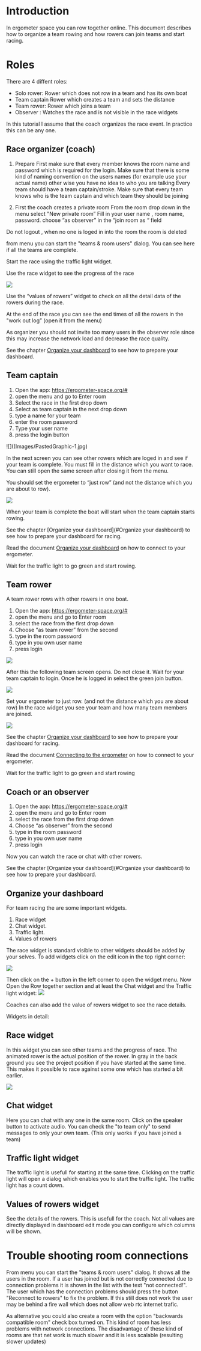 # Introduction

In ergometer space you can row together online. This document describes how to organize a team rowing and how rowers can join teams and start racing.  

# Roles

There are 4 diffent roles:

* Solo rower: Rower which does not row in a team and has its own boat
* Team captain Rower which creates a team and sets the distance
* Team rower: Rower which joins a team 
* Observer : Watches the race and is not visible in the race widgets 

In this tutorial I assume that the coach organizes the race event. In practice this can be any one.

## Race organizer (coach)
1. Prepare
First make sure that every member knows the room name and password which is required for the login.
Make sure that there is some kind of naming convention on the users names (for example use your actual name) other wise you have no idea to who you are talking
Every team should have a team captain/stroke. Make sure that every team knows who is the team captain and which team they should be joining

2. First the coach creates a private room
From the room drop down in the menu select "New private room”
Fill in your user name , room name, password. choose “as observer” in the “join room as “ field

Do not logout , when no one is loged in into the room the room is deleted

from menu you can start the "teams & room users" dialog. You can see here if all the teams are complete.

Start the race using the traffic light widget. 

Use the race widget to see the progress of the race

![](Images/PastedGraphic-5.jpg)

Use the “values of rowers” widget to check on all the detail data  of the rowers during the race. 

At the end of the race you can see the end times of all the rowers in the "work out log” (open it from the menu)

As organizer you should not invite too many users in the observer role since this may increase the network load and decrease the race quality.

See the chapter [Organize your dashboard](#organize-your-dashboard) to see how to prepare your dashboard.

## Team captain

1. Open the app: https://ergometer-space.org/#
2. open the menu and go to Enter room
3. Select the race in the first drop down
4. Select as team captain in the next drop down
5. type a name for your team
6. enter the room password
7. Type your user name
8. press the login button

![]((Images/PastedGraphic-1.jpg)

In the next screen you can see other rowers which are loged in and see if your team is complete.
You must fill in the distance which you want to race. You can still open the same screen after closing it from the menu.

You should set the ergometer to “just row” (and not the distance which you are about to row).

![](Images/PastedGraphic-2.jpg)

When your team is complete the boat will start when the team captain starts rowing.

See the chapter [Organize your dashboard](#Organize your dashboard) to see how to prepare your dashboard for racing.

Read the document [Organize your dashboard](#organize-your-dashboard) on how to connect to your ergometer.

Wait for the traffic light to go green and start rowing.

## Team rower

A team rower rows with other rowers in one boat.

1. Open the app: https://ergometer-space.org/#
2. open the menu and go to Enter room
3. select the race from the first drop down
4. Choose “as team rower” from the second
5. type in the room password
6. type in you own user name
7. press login

![](Images/PastedGraphic-3.jpg)

After this the following team screen opens.
Do not close it. Wait for your team captain to login. Once he is logged in select the green join button.

![](Images/PastedGraphic-4.jpg)

Set your ergometer to just row. (and not the distance which you are about row)
In the race widget you see your team and how many team members are joined. 

![](Images/PastedGraphic-5.jpg)

See the chapter [Organize your dashboard](#organize-your-dashboard) to see how to prepare your dashboard for racing.
  
Read the document [Connecting to the ergometer](connection.md) on how to connect to your ergometer.

Wait for the traffic light to go green and start rowing

## Coach or an observer

1. Open the app: https://ergometer-space.org/#
2. open the menu and go to Enter room
3. select the race from the first drop down
4. Choose “as observer” from the second
5. type in the room password
6. type in you own user name
7. press login

Now you can watch the race or chat with other rowers.

See the chapter [Organize your dashboard](#Organize your dashboard) to see how to prepare your dashboard.

## Organize your dashboard

For team racing the are some important widgets.

1. Race widget
2. Chat widget.
3. Traffic light. 
4. Values of rowers

The race widget is standard visible to other widgets should be added by your selves.
To add widgets click on the edit icon in the top right corner:

![](Images/EditIcon.jpg)

Then click on the + button in the left corner to open the widget menu. Now Open the Row together section and at least the Chat widget and the Traffic light widget:
![](Images/AddWidgets.jpg)

Coaches can also add the value of rowers widget to see the race details.

Widgets in detail:

## Race widget

In this widget you can see other teams and the progress of race. The animated rower is the actual position of the rower. In gray in the back ground you see the project position if you have started at the same time. This makes it possible to race against some one which has started a bit earlier.

![](Images/PastedGraphic-5.jpg)

## Chat widget

Here you can chat with any one in the same room. Click on the speaker button to activate audio. You can check the "to team only" to send messages to only your own team. (This only works if you have joined a team)

## Traffic light widget

The traffic light is usefull for starting at the same time. Clicking on the traffic light will open a dialog which enables you to start the traffic light. The traffic light has a count down. 

## Values of rowers widget

See the details of the rowers. This is usefull for the coach. Not all values are directly displayed in dashboard edit mode you can configure which columns will be shown. 

# Trouble shooting room connections

From menu you can start the "teams & room users" dialog. It shows all the users in the room. If a user has joined but is not correctly connected due to connection problems it is shown in the list with the text "not connected!". The user which has the connection problems should press the button "Reconnect to rowers" to fix the problem. If this still does not work the user may be behind a fire wall which does not allow web rtc internet trafic.

As alternative you could also create a room with the option "backwards compatible room" check box turned on. This kind of room has less problems with network connections. The disadvantage of these kind of rooms are that net work is much slower and it is less scalable (resulting slower updates)
